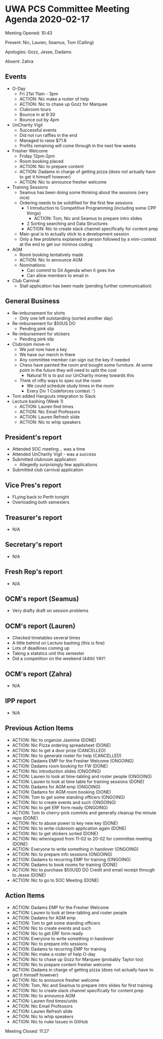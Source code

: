 # UWA PCS Committee Meeting Agenda 2020-02-17
Meeting Opened: 10:43

Present: Nic, Lauren, Seamus, Tom (Calling)

Apologies: Gozz, Jesse, Dadams

Absent: Zahra

## Events
  - O-Day
    - Fri 21st 11am - 3pm
    - ACTION: Nic make a roster of help
    - ACTION: Nic to chase up Gozz for Marquee 
    - Clubroom tours
    - Bounce in at 9:30
    - Bounce out by 4pm 
  - UnCharity Vigil
    - Successful events 
    - Did not run raffles in the end
    - Managed to raise $71.8
    - Profits remaining will come through in the next few weeks
  - Fresher Welcome
    - Friday 12pm-2pm
    - Room booking placed
    - ACTION: Nic to prepare content
    - ACTION: Dadams in charge of getting pizza (does not actually have to get it himself however)
    - ACTION: Nic to announce fresher welcome
  - Training Sessions
    - Seamus has been doing some thinking about the sessions (very nice)
    - Ordering needs to be solidified for the first few sessions 
      - 1 Introduction to Competitive Programming (including some CPP things)
        - ACTION: Tom, Nic and Seamus to prepare intro slides
      - 2 Sorting searching and Data Structures 
      - ACTION: Nic to create slack channel specifically for content prep
    - Main goal is to actually stick to a development session
    - Only a few problems explained in person followed by a mini-contest at the end to get our mininos coding
  - AGM
    - Room booking tentatively made
    - ACTION: Nic to announce AGM 
    - Nominations:
      - Can commit to Git Agenda when it goes live
      - Can allow members to email in
  - Club Carnival
    - Stall application has been made (pending further communication)

## General Business
  - Re-imbursement for shirts
    - Only one left outstanding (sorted another day)
  - Re-imbursement for $50US DO
    - Pending pink slip
  - Re-imbursement for stickers
    - Pending pink slip
  - Clubroom move-in
    - We *just* now have a key
    - We have our merch in there
    - Any committee member can sign out the key if needed 
    - Chess have painted the room and bought some furniture. At some point in the future they will need to split the cost
      - Natural fit is to put our UnCharity money towards this
    - Think of nifty ways to spec out the room
      - We could schedule study times in the room 
      - Every Div 1 Codeforces contest :')
  - Tom added Hangouts integration to Slack
  - Lecture bashing (Week 1)
    - ACTION: Lauren find times
    - ACTION: Nic Email Professors
    - ACTION: Lauren Refresh slide
    - ACTION: Nic to whip speakers
    
## President's report
  - Attended SOC meeting... was a time
  - Attended UnCharity Vigil - was a success
  - Submitted clubroom application
    - Allegedly surprisingly few applications
  - Submitted club carnival application

## Vice Pres's report
  - FLying back to Perth tonight
  - Overloading both semesters
  
## Treasurer's report
  - N/A
  
## Secretary's report
  - N/A
  
## Fresh Rep's report
  - N/A
  
## OCM's report (Seamus)
  - Very drafty draft on session problems
  
## OCM's report (Lauren)
  - Checked timetables several times
  - A little behind on Lecture bashing (this is fine)
  - Lots of deadlines coming up 
  - Taking a statstics unit this semester
  - Did a competition on the weekend (44th) YAY!
  
## OCM's report (Zahra)
  - N/A
  
## IPP report
  - N/A
  
## Previous Action Items
  - ACTION: Nic to organize Jasmine (DONE)
  - ACTION: Nic Pizza ordering spreadsheet (DONE)
  - ACTION: Nic to get a door prize (CANCELLED)
  - ACTION: Nic to generate roster for help (CANCELLED)
  - ACTION: Dadams EMP for the Fresher Welcome (ONGOING)
  - ACTION: Dadams room booking for FW (DONE)
  - ACTION: Nic introduction slides (ONGOING)
  - ACTION: Lauren to look at time-tabling and roster people (ONGOING)
  - ACTION: Lauren to look at time table for training sessions (DONE)
  - ACTION: Dadams for AGM emp (ONGOING)
  - ACTION: Dadams for AGM room booking (DONE)
  - ACTION: Tom to get some standing officers (ONGOING)
  - ACTION: Nic to create events and such (ONGOING)
  - ACTION: Nic to get ERF form ready (ONGOING)
  - ACTION: Tom to cherry-pick commits and generally cleanup the minute repo (DONE)
  - ACTION: Nic to abuse power to key new key (DONE) 
  - ACTION: Nic to write clubroom application again (DONE)
  - ACTION: Nic to get stickers sorted (DONE)
  - ACTION: Nic whenisgood from 11-02 to 20-02 for committee meeting (DONE)
  - ACTION: Everyone to write something in handover (ONGOING)
  - ACTION: Nic to prepare info sessions (ONGOING)
  - ACTION: Dadams to recurring EMP for training (ONGOING)
  - ACTION: Dadams to book rooms for training (DONE)
  - ACTION: Nic to purchase $50USD DO Credit and email receipt through to Jesse (DONE)
  - ACTION: Nic to go to SOC Meeting (DONE)
  
## Action Items 
  - ACTION: Dadams EMP for the Fresher Welcome
  - ACTION: Lauren to look at time-tabling and roster people
  - ACTION: Dadams for AGM emp
  - ACTION: Tom to get some standing officers
  - ACTION: Nic to create events and such
  - ACTION: Nic to get ERF form ready
  - ACTION: Everyone to write something in handover
  - ACTION: Nic to prepare info sessions
  - ACTION: Dadams to recurring EMP for training
  - ACTION: Nic make a roster of help O-day
  - ACTION: Nic to chase up Gozz for Marquee (probably Taylor too)
  - ACTION: Nic to prepare content fresher welcome
  - ACTION: Dadams in charge of getting pizza (does not actually have to get it himself however)
  - ACTION: Nic to announce fresher welcome
  - ACTION: Tom, Nic and Seamus to prepare intro slides for first training
  - ACTION: Nic to create slack channel specifically for content prep
  - ACTION: Nic to announce AGM 
  - ACTION: Lauren find times/units
  - ACTION: Nic Email Professors
  - ACTION: Lauren Refresh slide
  - ACTION: Nic to whip speakers
  - ACTION: Nic to nuke Issues in GitHub

Meeting Closed: 11:27
